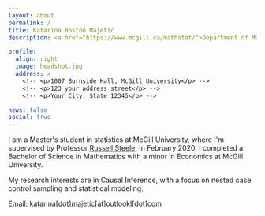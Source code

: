 ```yaml
---
layout: about
permalink: /
title: Katarina Boston Majetić
description: <a href="https://www.mcgill.ca/mathstat/">Department of Mathematics and Statistics, McGill University</a>

profile:
  align: right
  image: headshot.jpg
  address: >
    <!-- <p>1007 Burnside Hall, McGill University</p> -->
    <!-- <p>123 your address street</p> -->
    <!-- <p>Your City, State 12345</p> -->

news: false
social: true
---
```


I am a Master's student in statistics at McGill University, where I'm supervised by Professor <a href="https://scholar.google.ca/citations?hl=en&user=-HzKeNwAAAAJ&view_op=list_works&sortby=pubdate">Russell Steele</a>. In February 2020, I completed a Bachelor of Science in Mathematics with a minor in Economics at McGill University.

My research interests are in Causal Inference, with a focus on nested case control sampling and statistical modeling.

Email: katarina[dot]majetic[at]outlookl[dot]com

